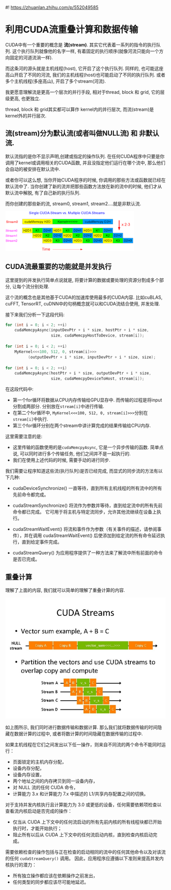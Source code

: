 #! https://zhuanlan.zhihu.com/p/552049585
# 利用CUDA流重叠计算和数据传输

CUDA中有一个重要的概念是 **流(stream)**.  其实它代表着一系列的指令的执行队列.  这个执行队列就像他的名字一样, 有着固定的执行顺序(就像河流只能向一个方向固定的河道流淌一样).

而这条河的源头就是主机线程(host), 它开启了这个执行队列. 同样的, 也可能这座高山开启了不同的河流, 我们的主机线程(host)也可能启动了不同的执行队列. 或者多个主机线程(多座高山), 开启了多个stream(河流).

我更愿意理解流是更高一个层次的并行手段, 相对于thread, block 和 grid, 它的层级更高, 也更独立.

thread, block 和 grid其实都可以算作 kernel内的并行层次, 而流(stream)是kernel外的并行层次.

## 流(stream)分为**默认流(或者叫做NULL流)** 和 **非默认流**.

默认流指的是你不显示声明,创建或指定的操作队列. 在任何CUDA程序中只要是你调用了kernel或调用相关的CUDA函数, 并且没指定他们运行在哪个流中, 那么他们会自动的被安排在默认流中. 

或者你可以这么想, 当你开始CUDA程序的时候, 你调用的那些方法或函数就已经在默认流中了. 当你创建了新的流并把那些函数方法放在新的流中的时候, 他们才从默认流中解脱, 有了自己新的执行队列.

而你创建的那些新的流, stream0, stream1, stream2....就是非默认流.

![](stream.png)

## CUDA流最重要的功能就是并发执行

这里提到的并发执行简单点说就是, 将要计算的数据或要处理的资源分割成多个部分, 让每个流分别处理.

这个流的概念也是其他基于CUDA的加速库使用最多的CUDA内容. 比如cuBLAS, cuFFT, TensorRT, cuDNN中的句柄概念就可以和CUDA流结合使用, 并发处理.

接下来我们分析一下这段代码:
```C++
for (int i = 0; i < 2; ++i)
    cudaMemcpyAsync(inputDevPtr + i * size, hostPtr + i * size,
                    size, cudaMemcpyHostToDevice, stream[i]);

for (int i = 0; i < 2; ++i)
    MyKernel<<<100, 512, 0, stream[i]>>>
          (outputDevPtr + i * size, inputDevPtr + i * size, size);

for (int i = 0; i < 2; ++i)
    cudaMemcpyAsync(hostPtr + i * size, outputDevPtr + i * size,
                    size, cudaMemcpyDeviceToHost, stream[i]);
```

在这段代码中:
* 第一个for循环将数据从CPU内存传输给GPU显存中. 而传输的过程是将input分割成两部分. 分别放在`stream[i]`中进行传输.
* 在第二个for循环中, `MyKernel<<<100, 512, 0, stream[i]>>>`分别在`stream[i]`中执行.
* 第三个for循环分别在两个stream中讲计算完成的结果传输给CPU内存.

这里需要注意的是:
* 这里传输的函数使用的是`cudaMemcpyAsync`, 它是一个异步传输的函数. 简单点说, 可以同时进行多个传输任务, 他们之间并不是一起执行的.
* 我们在使用上述代码的时候, 需要手动的进行同步. 

我们需要让程序知道这些流(执行队列)是否已经完成, 而显式的同步流的方法有以下几种:
* cudaDeviceSynchronize() 一直等待，直到所有主机线程的所有流中的所有先前命令都完成。

* cudaStreamSynchronize() 将流作为参数并等待，直到给定流中的所有先前命令都已完成。 它可用于将主机与特定流同步，允许其他流继续在设备上执行。

* cudaStreamWaitEvent() 将流和事件作为参数（有关事件的描述，请参阅事件），并在调用 cudaStreamWaitEvent() 后使添加到给定流的所有命令延迟执行，直到给定事件完成。

* cudaStreamQuery() 为应用程序提供了一种方法来了解流中所有前面的命令是否已完成。

## 重叠计算
理解了上面的内容, 我们就可以简单的理解了重叠计算的内容.

![](stream1.jpg)

如上图所示, 我们同时进行数据传输和数据计算. 那么我们就将数据传输的时间隐藏在数据计算的过程中, 或者将数计算的时间隐藏在数据传输的过程中.

如果主机线程在它们之间发出以下任一操作，则来自不同流的两个命令不能同时运行：

* 页面锁定的主机内存分配，
* 设备内存分配，
* 设备内存设置，
* 两个地址之间的内存拷贝到同一设备内存，
* 对 NULL 流的任何 CUDA 命令，
* 计算能力 3.x 和计算能力 7.x 中描述的 L1/共享内存配置之间的切换。

对于支持并发内核执行且计算能力为 3.0 或更低的设备，任何需要依赖项检查以查看流内核启动是否完成的操作：

* 仅当从 CUDA 上下文中的任何流启动的所有先前内核的所有线程块都已开始执行时，才能开始执行；
* 阻止所有以后从 CUDA 上下文中的任何流启动内核，直到检查内核启动完成。

需要依赖检查的操作包括与正在检查的启动相同的流中的任何其他命令以及对该流的任何 `cudaStreamQuery()` 调用。 因此，应用程序应遵循以下准则来提高并发内核执行的潜力：

* 所有独立操作都应该在依赖操作之前发出，
* 任何类型的同步都应该尽可能地延迟。





